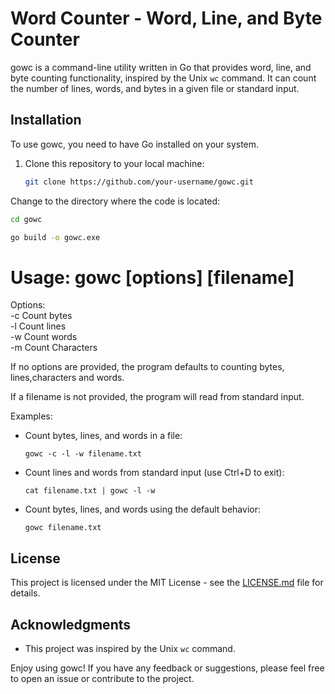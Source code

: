 # Word Counter - Word, Line, and Byte Counter

gowc is a command-line utility written in Go that provides word, line, and byte counting functionality, inspired by the Unix `wc` command. It can count the number of lines, words, and bytes in a given file or standard input.

## Installation

To use gowc, you need to have Go installed on your system.

1. Clone this repository to your local machine:

   ```bash
   git clone https://github.com/your-username/gowc.git

Change to the directory where the code is located:
```bash
cd gowc
```

```bash
go build -o gowc.exe
```

# Usage: gowc [options] [filename]

Options:\
-c  Count bytes\
-l  Count lines\
-w  Count words\
-m  Count Characters

If no options are provided, the program defaults to counting bytes, lines,characters and words.

If a filename is not provided, the program will read from standard input.

Examples:
- Count bytes, lines, and words in a file:
  ```
  gowc -c -l -w filename.txt
  ```

- Count lines and words from standard input (use Ctrl+D to exit):
  ```
  cat filename.txt | gowc -l -w
  ```

- Count bytes, lines, and words using the default behavior:
  ```
  gowc filename.txt
  ```

## License

This project is licensed under the MIT License - see the [LICENSE.md](LICENSE.md) file for details.

## Acknowledgments
- This project was inspired by the Unix `wc` command.

Enjoy using gowc! If you have any feedback or suggestions, please feel free to open an issue or contribute to the project.

